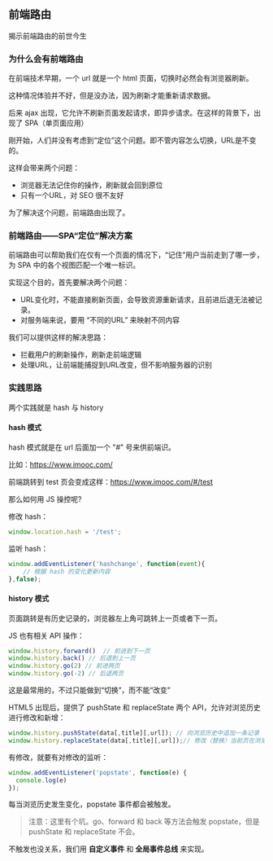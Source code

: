 ## 前端路由

揭示前端路由的前世今生

### 为什么会有前端路由

在前端技术早期，一个 url 就是一个 html 页面，切换时必然会有浏览器刷新。

这种情况体验并不好，但是没办法，因为刷新才能重新请求数据。

后来 ajax 出现，它允许不刷新页面发起请求，即异步请求。在这样的背景下，出现了 SPA（单页面应用）

刚开始，人们并没有考虑到“定位”这个问题。即不管内容怎么切换，URL是不变的。

这样会带来两个问题：

* 浏览器无法记住你的操作，刷新就会回到原位
* 只有一个URL，对 SEO 很不友好

为了解决这个问题，前端路由出现了。

### 前端路由——SPA“定位”解决方案

前端路由可以帮助我们在仅有一个页面的情况下，“记住”用户当前走到了哪一步，为 SPA 中的各个视图匹配一个唯一标识。

实现这个目的，首先要解决两个问题：

* URL变化时，不能直接刷新页面，会导致资源重新请求，且前进后退无法被记录。
* 对服务端来说，要用 “不同的URL” 来映射不同内容

我们可以提供这样的解决思路：

* 拦截用户的刷新操作，刷新走前端逻辑
* 处理URL，让前端能捕捉到URL改变，但不影响服务器的识别

### 实践思路

两个实践就是 hash 与 history

#### hash 模式

hash 模式就是在 url 后面加一个 "#" 号来供前端识。

比如：https://www.imooc.com/

前端跳转到 test 页会变成这样：https://www.imooc.com/#/test

那么如何用 JS 操控呢?

修改 hash：

```js
window.location.hash = '/test'; 
```

监听 hash：

```js
window.addEventListener('hashchange', function(event){ 
    // 根据 hash 的变化更新内容
},false);
```

#### history 模式

页面跳转是有历史记录的，浏览器左上角可跳转上一页或者下一页。

JS 也有相关 API 操作：

```js
window.history.forward()  // 前进到下一页
window.history.back() // 后退到上一页
window.history.go(2) // 前进两页
window.history.go(-2) // 后退两页
```

这是最常用的，不过只能做到“切换”，而不能“改变”

HTML5 出现后，提供了 pushState 和 replaceState 两个 API，允许对浏览历史进行修改和新增：

```js
window.history.pushState(data[,title][,url]); // 向浏览历史中追加一条记录
window.history.replaceState(data[,title][,url]);// 修改（替换）当前页在浏览历史中的信息
```

有修改，就要有对修改的监听：

```js
window.addEventListener('popstate', function(e) {
  console.log(e)
});
```

每当浏览历史发生变化，popstate 事件都会被触发。

> 注意：这里有个坑。go、forward 和 back 等方法会触发 popstate，但是 pushState 和 replaceState 不会。

不触发也没关系，我们用 **自定义事件** 和 **全局事件总线** 来实现。

